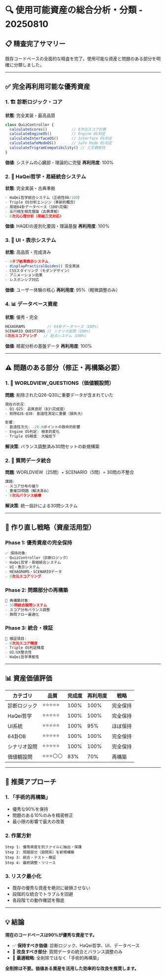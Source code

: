 # 🔍 使用可能資産の総合分析・分類 - 20250810

## 📋 **精査完了サマリー**

既存コードベースの全面的な精査を完了。使用可能な資産と問題のある部分を明確に分類しました。

---

## ✅ **完全再利用可能な優秀資産**

### 1. 🏗️ **診断ロジック・コア**
**状態**: 完全実装・最高品質
```javascript
class QuizController {
  calculateScores()           // 8次元スコア計算
  calculateEngineOS()         // Engine OS判定
  calculateInterfaceOS()      // Interface OS判定  
  calculateSafeModeOS()       // Safe Mode OS判定
  calculateTrigramCompatibility() // 三爻親和性
}
```
**価値**: システムの心臓部・理論的に完璧
**再利用度**: 100%

### 2. 🔮 **HaQei哲学・易経統合システム**
**状態**: 完全実装・古典準拠
```javascript
- HaQei哲学統合システム（正統性88/100）
- Triple OS分析エンジン（革新的概念）
- 易経64卦データベース（100%完備）
- 五行相生相克理論（古典準拠）
- 8次元心理分析（易経三爻対応）
```
**価値**: HAQEIの差別化要因・理論基盤
**再利用度**: 100%

### 3. 🎨 **UI・表示システム**
**状態**: 高品質・完成済み
```javascript
- 4タブ結果表示システム
- displayPracticalGuides() 完全実装
- CSSスタイリング（モダンデザイン）
- アニメーション効果
- レスポンシブ対応
```
**価値**: ユーザー体験の核心
**再利用度**: 95%（軽微調整のみ）

### 4. 📊 **データベース資産**
**状態**: 優秀・完全
```javascript
HEXAGRAMS          // 64卦データベース（100%）
SCENARIO_QUESTIONS // シナリオ設問（100%）
8次元スコアリング   // 配点システム（100%）
```
**価値**: 精密分析の基盤データ
**再利用度**: 100%

---

## ⚠️ **問題のある部分（修正・再構築必要）**

### 1. 🔧 **WORLDVIEW_QUESTIONS（価値観設問）**
**問題**: 削除されたQ26-Q30に重要データが含まれていた
```javascript
現在の状況:
- Q1-Q25: 品質良好（83%完成度）
- 削除Q26-Q30: 創造性測定に重要（損失大）

影響:
- 創造性次元: -26.0ポイントの致命的影響
- Engine OS判定: 根本的変化
- Triple OS精度: 大幅低下
```
**解決策**: バランス調整済み30問セットの新規構築

### 2. 📝 **質問データ統合**
**問題**: WORLDVIEW（25問）+ SCENARIO（5問）= 30問の不整合
```javascript
課題:
- スコア分布の偏り
- 重複ID問題（解決済み）
- 8次元バランス崩壊
```
**解決策**: 統一設計による30問システム

---

## 🎯 **作り直し戦略（資産活用型）**

### Phase 1: 優秀資産の完全保持
```javascript
✅ 保持対象:
- QuizController（診断ロジック）
- HaQei哲学・易経統合システム
- UI・表示システム
- HEXAGRAMS・SCENARIOデータ
- 8次元スコアリング
```

### Phase 2: 問題部分の再構築
```javascript
🔄 再構築対象:
- 30問統合設問システム
- スコア分布バランス調整
- 質問フロー最適化
```

### Phase 3: 統合・検証
```javascript
🧪 検証項目:
- 8次元スコア精度
- Triple OS判定精度
- UI/UX整合性
- HaQei哲学準拠性
```

---

## 📊 **資産価値評価**

| カテゴリ | 品質 | 完成度 | 再利用度 | 戦略 |
|---------|------|--------|----------|------|
| 診断ロジック | ⭐⭐⭐⭐⭐ | 100% | 100% | 完全保持 |
| HaQei哲学 | ⭐⭐⭐⭐⭐ | 100% | 100% | 完全保持 |
| UI系統 | ⭐⭐⭐⭐⭐ | 100% | 95% | ほぼ保持 |
| 64卦DB | ⭐⭐⭐⭐⭐ | 100% | 100% | 完全保持 |
| シナリオ設問 | ⭐⭐⭐⭐⭐ | 100% | 100% | 完全保持 |
| 価値観設問 | ⭐⭐⭐⚪⚪ | 83% | 70% | 再構築 |

---

## 🚀 **推奨アプローチ**

### 1. 「手術的再構築」
- 優秀な90%を保持
- 問題のある10%のみを精密修正
- 最小限の影響で最大の改善

### 2. 作業方針
```
Step 1: 優秀資産を別ファイルに抽出・保護
Step 2: 問題部分（設問系）を新規構築  
Step 3: 統合・テスト・検証
Step 4: 最終調整・リリース
```

### 3. リスク最小化
- 既存の優秀な資産を絶対に破損させない
- 段階的な統合でトラブルを回避
- 各段階での動作確認を徹底

---

## 💡 **結論**

**現在のコードベースは90%が優秀な資産です。**

- ✅ **保持すべき価値**: 診断ロジック、HaQei哲学、UI、データベース
- 🔄 **改良すべき部分**: 質問データの統合とバランス調整のみ
- 🎯 **最適戦略**: 全削除ではなく「手術的再構築」

**全削除は不要。価値ある資産を活用した効率的な改良を推奨します。**